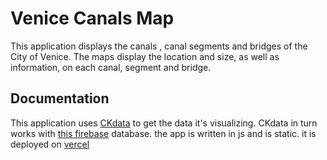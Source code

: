 # Venice Canals Map
This application displays the canals , canal segments and bridges of the City of Venice. The maps display the location and size, as well as information, on each canal, segment and bridge. 

## Documentation
This application uses [CKdata](https://ckdata.herokuapp.com/) to get the data it's visualizing. CKdata in turn works with [this firebase](https://console.firebase.google.com/u/1/project/firebase-cityknowledge/overview) database.
the app is written in js and is static. it is deployed on [vercel](https://vercel.com/vpcprojects/canals-map-visualizer)
